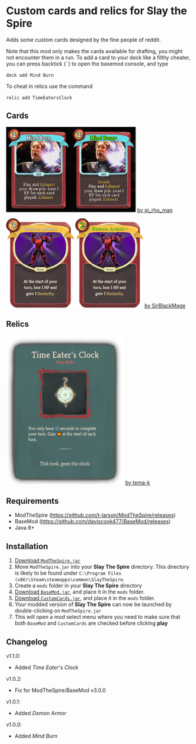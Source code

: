 # Custom cards and relics for Slay the Spire

Adds some custom cards designed by the fine people of reddit.

Note that this mod only makes the cards available for drafting, you might not encounter them in a run.
To add a card to your deck like a filthy cheater, you can press backtick (`` ` ``) to open the basemod console, and type

    deck add Mind Burn

To cheat in relics use the command

    relic add TimeEatersClock

## Cards ##

![Mind Burn](github_resources/MindBurn.png)
[by pi_rho_man](https://www.reddit.com/r/slaythespire/comments/86fnwa/havoc_op_beta_bug/dw56kfz/)

![Demon Armor](github_resources/DemonArmor.png)
[by SirBlackMage](https://www.reddit.com/r/slaythespire/comments/892ohq/im_learning_photoshop_and_created_a_custom/)

## Relics ##

![Time Eater's Clock](github_resources/TimeEatersClock.png)
[by tema-k](https://www.reddit.com/r/slaythespire/comments/9expvg/boss_relic_idea_the_time_eaters_clock/)

## Requirements ##
* ModTheSpire (https://github.com/t-larson/ModTheSpire/releases)
* BaseMod (https://github.com/daviscook477/BaseMod/releases)
* Java 8+

## Installation ##
1. [Download `ModTheSpire.jar`](https://github.com/kiooeht/ModTheSpire/releases)
2. Move `ModTheSpire.jar` into your **Slay The Spire** directory. This directory is likely to be found under `C:\Program Files (x86)\Steam\steamapps\common\SlayTheSpire`.
3. Create a `mods` folder in your **Slay The Spire** directory
4. [Download `BaseMod.jar`](https://github.com/daviscook477/BaseMod/releases), and place it in the `mods` folder.
5. [Download `CustomCards.jar`](https://github.com/twanvl/sts-custom-cards/releases), and place it in the `mods` folder.
6. Your modded version of **Slay The Spire** can now be launched by double-clicking on `ModTheSpire.jar`
7. This will open a mod select menu where you need to make sure that both `BaseMod` and `CustomCards` are checked before clicking **play**

## Changelog ##

v1.1.0:
 * Added *Time Eater's Clock*

v1.0.2:
 * Fix for ModTheSpire/BaseMod v3.0.0

v1.0.1:
 * Added *Demon Armor*

v1.0.0:
 * Added *Mind Burn*
